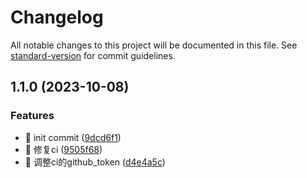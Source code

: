 # Changelog

All notable changes to this project will be documented in this file. See [standard-version](https://github.com/conventional-changelog/standard-version) for commit guidelines.

## 1.1.0 (2023-10-08)


### Features

* 🎸 init commit ([9dcd6f1](https://github.com/danni-cool/danni-cool/commit/9dcd6f15421de4166df35f681951ac3a24736b1f))
* 🎸 修复ci ([9505f68](https://github.com/danni-cool/danni-cool/commit/9505f68ed92ecb333104797111f208a1141cae3b))
* 🎸 调整ci的github_token ([d4e4a5c](https://github.com/danni-cool/danni-cool/commit/d4e4a5c96584fc2a020387bbf682518b5a7fd1f8))
